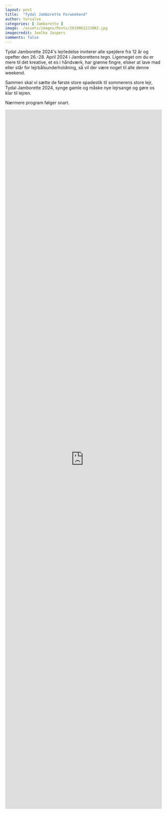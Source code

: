 ```yaml
---
layout: post
title:  "Tydal Jamborette Forweekend"
author: torsalve
categories: [ Jamborette ]
image: ./assets/images/Posts/20190622JJ002.jpg
imagecredit: Jeelka Jaspers
comments: false
---
```


Tydal Jamborette 2024's lejrledelse inviterer alle spejdere fra 12 år og opefter den 26.-28. April 2024 i Jamborettens tegn. Ligemeget om du er mere til det kreative, et es i håndværk, har grønne fingre, elsker at lave mad eller står for lejrbålsunderholdning, så vil der være noget til alle denne weekend.

Sammen skal vi sætte de første store spadestik til sommerens store lejr, Tydal Jamborette 2024, synge gamle og måske nye lejrsange og gøre os klar til lejren.

Nærmere program følger snart.

<iframe src="https://docs.google.com/forms/d/e/1FAIpQLSc-Fn5YCYETSbWZzPrfCbvkrb37zWb4TjcMFi10PACkB7qCKA/viewform?embedded=true" width="100%" height="2250" frameborder="0" marginheight="0" marginwidth="0">Loading…</iframe>